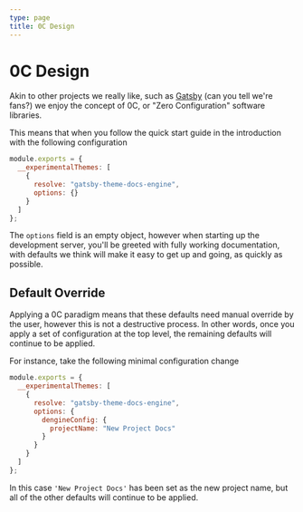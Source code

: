 ```yaml
---
type: page
title: 0C Design
---
```


# 0C Design

Akin to other projects we really like, such as [Gatsby](https://www.gatsbyjs.org) (can you tell we're fans?) we enjoy the concept of 0C, or "Zero Configuration"
software libraries.

This means that when you follow the quick start guide in the introduction with the following configuration

```js
module.exports = {
  __experimentalThemes: [
    {
      resolve: "gatsby-theme-docs-engine",
      options: {}
    }
  ]
};
```

The `options` field is an empty object, however when starting up the development server, you'll be greeted with fully working documentation, with defaults
we think will make it easy to get up and going, as quickly as possible.

## Default Override

Applying a 0C paradigm means that these defaults need manual override by the user, however this is not a destructive process. In other words,
once you apply a set of configuration at the top level, the remaining defaults will continue to be applied.

For instance, take the following minimal configuration change

```js
module.exports = {
  __experimentalThemes: [
    {
      resolve: "gatsby-theme-docs-engine",
      options: {
        dengineConfig: {
          projectName: "New Project Docs"
        }
      }
    }
  ]
};
```

In this case `'New Project Docs'` has been set as the new project name, but all of the other defaults will continue to be applied.
